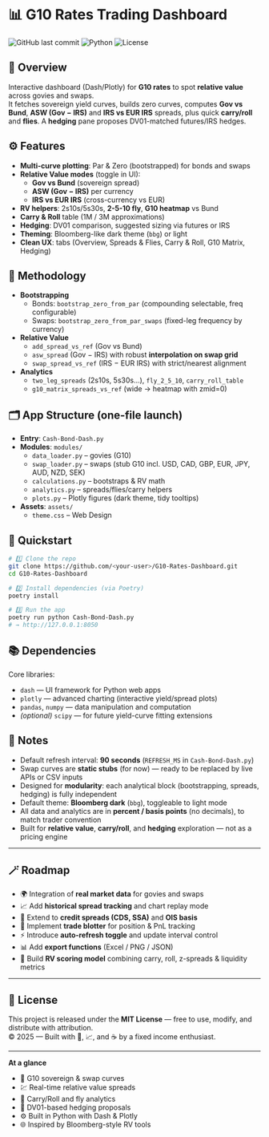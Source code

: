 # 📊 G10 Rates Trading Dashboard

![GitHub last commit](https://img.shields.io/badge/last%20commit-October%202025-brightgreen)
![Python](https://img.shields.io/badge/python-v3.10%2B-blue.svg)
![License](https://img.shields.io/badge/license-MIT-green)

## 🚀 Overview

Interactive dashboard (Dash/Plotly) for **G10 rates** to spot **relative value** across govies and swaps.  
It fetches sovereign yield curves, builds zero curves, computes **Gov vs Bund**, **ASW (Gov − IRS)** and **IRS vs EUR IRS** spreads, plus quick **carry/roll** and **flies**. A **hedging** pane proposes DV01-matched futures/IRS hedges.

## ⚙️ Features

- **Multi-curve plotting**: Par & Zero (bootstrapped) for bonds and swaps  
- **Relative Value modes** (toggle in UI):
  - **Gov vs Bund** (sovereign spread)
  - **ASW (Gov − IRS)** per currency
  - **IRS vs EUR IRS** (cross-currency vs EUR)
- **RV helpers**: 2s10s/5s30s, **2-5-10 fly**, **G10 heatmap** vs Bund
- **Carry & Roll** table (1M / 3M approximations)
- **Hedging**: DV01 comparison, suggested sizing via futures or IRS
- **Theming**: Bloomberg-like dark theme (`bbg`) or light
- **Clean UX**: tabs (Overview, Spreads & Flies, Carry & Roll, G10 Matrix, Hedging)

## 🧮 Methodology

- **Bootstrapping**  
  - Bonds: `bootstrap_zero_from_par` (compounding selectable, freq configurable)  
  - Swaps: `bootstrap_zero_from_par_swaps` (fixed-leg frequency by currency)
- **Relative Value**  
  - `add_spread_vs_ref` (Gov vs Bund)  
  - `asw_spread` (Gov − IRS) with robust **interpolation on swap grid**  
  - `swap_spread_vs_ref` (IRS − EUR IRS) with strict/nearest alignment
- **Analytics**  
  - `two_leg_spreads` (2s10s, 5s30s…), `fly_2_5_10`, `carry_roll_table`  
  - `g10_matrix_spreads_vs_ref` (wide → heatmap with zmid=0)

## 🗂️ App Structure (one-file launch)

- **Entry**: `Cash-Bond-Dash.py`  
- **Modules**: `modules/`  
  - `data_loader.py` – govies (G10)  
  - `swap_loader.py` – swaps (stub G10 incl. USD, CAD, GBP, EUR, JPY, AUD, NZD, SEK)  
  - `calculations.py` – bootstraps & RV math  
  - `analytics.py` – spreads/flies/carry helpers  
  - `plots.py` – Plotly figures (dark theme, tidy tooltips)
- **Assets**: `assets/`  
  - `theme.css` – Web Design

## 🧭 Quickstart

```bash
# 1️⃣ Clone the repo
git clone https://github.com/<your-user>/G10-Rates-Dashboard.git
cd G10-Rates-Dashboard

# 2️⃣ Install dependencies (via Poetry)
poetry install

# 3️⃣ Run the app
poetry run python Cash-Bond-Dash.py
# → http://127.0.0.1:8050
```

## 📚 Dependencies

Core libraries:
- `dash` — UI framework for Python web apps  
- `plotly` — advanced charting (interactive yield/spread plots)  
- `pandas`, `numpy` — data manipulation and computation  
- *(optional)* `scipy` — for future yield-curve fitting extensions  

## 🧠 Notes

- Default refresh interval: **90 seconds** (`REFRESH_MS` in `Cash-Bond-Dash.py`)  
- Swap curves are **static stubs** (for now) — ready to be replaced by live APIs or CSV inputs  
- Designed for **modularity**: each analytical block (bootstrapping, spreads, hedging) is fully independent  
- Default theme: **Bloomberg dark** (`bbg`), toggleable to light mode  
- All data and analytics are in **percent / basis points** (no decimals), to match trader convention  
- Built for **relative value**, **carry/roll**, and **hedging** exploration — not as a pricing engine  

---

## 🪄 Roadmap

- 🌍 Integration of **real market data** for govies and swaps  
- 📈 Add **historical spread tracking** and chart replay mode  
- 🧮 Extend to **credit spreads (CDS, SSA)** and **OIS basis**  
- 🧱 Implement **trade blotter** for position & PnL tracking  
- ⚡ Introduce **auto-refresh toggle** and update interval control  
- 📊 Add **export functions** (Excel / PNG / JSON)  
- 🧠 Build **RV scoring model** combining carry, roll, z-spreads & liquidity metrics  

---

## 📝 License

This project is released under the **MIT License** — free to use, modify, and distribute with attribution.  
© 2025 — Built with 💼, 📈, and ☕️ by a fixed income enthusiast.

---

**At a glance**
- 🔢 G10 sovereign & swap curves  
- 💹 Real-time relative value spreads  
- 🧩 Carry/Roll and fly analytics  
- 🧱 DV01-based hedging proposals  
- ⚙️ Built in Python with Dash & Plotly  
- 🌐 Inspired by Bloomberg-style RV tools  

